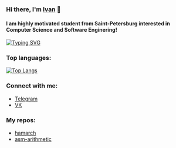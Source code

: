 ### Hi there, I'm [Ivan](https://t.me/aka1kram) :boar:

#### I am highly motivated student from Saint-Petersburg interested in Computer Science and Software Enginering!
[![Typing SVG](https://readme-typing-svg.herokuapp.com?color=%2336BCF7&lines=CT+ITMO+student)](https://git.io/typing-svg)

### Top languages:
[![Top Langs](https://github-readme-stats.vercel.app/api/top-langs/?username=onekram)](https://github.com/onekram/github-readme-stats)

### Connect with me:
- [Telegram](https://t.me/aka1kram) 
- [VK](https://vk.com/onekram)

### My repos: 
- [hamarch](https://github.com/onekram/hamarch)
- [asm-arithmetic](https://github.com/onekram/asm-arithmetic)
